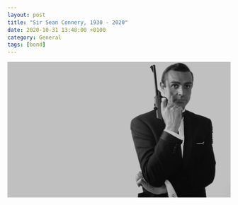 ```yaml
--- 
layout: post 
title: "Sir Sean Connery, 1930 - 2020" 
date: 2020-10-31 13:48:00 +0100
category: General 
tags: [bond] 
--- 
```


<center>
	<img<center>
	<img src="/images/2020/10/connery.jpeg" alt="Sean" class="image-single" />
</center>
